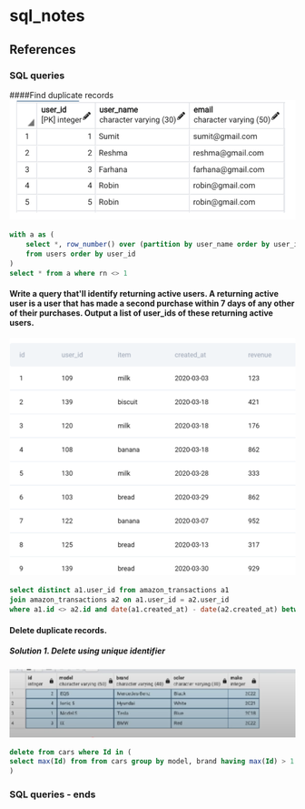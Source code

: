 # sql_notes
## References

### SQL queries
####Find duplicate records
![](images/duplicates.PNG)
```sql
with a as (
	select *, row_number() over (partition by user_name order by user_id) as rn
	from users order by user_id
)
select * from a where rn <> 1
```
#### Write a query that'll identify returning active users. A returning active user is a user that has made a second purchase within 7 days of any other of their purchases. Output a list of user_ids of these returning active users.
![](images/amazon_transactions.PNG)
```sql
select distinct a1.user_id from amazon_transactions a1 
join amazon_transactions a2 on a1.user_id = a2.user_id
where a1.id <> a2.id and date(a1.created_at) - date(a2.created_at) between 0 and 7
```

#### Delete duplicate records.
##### Solution 1. Delete using unique identifier
![](images/remove_dup.png)
```sql
delete from cars where Id in (
select max(Id) from from cars group by model, brand having max(Id) > 1
)
```

### SQL queries - ends
